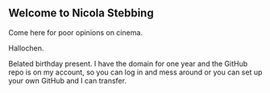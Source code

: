 ## Welcome to Nicola Stebbing

Come here for poor opinions on cinema.

Hallochen.

Belated birthday present. I have the domain for one year and the GitHub repo is on my account, so you can log in and mess around or you can set up your own GitHub and I can transfer.
